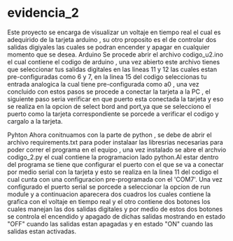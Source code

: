 # evidencia_2

Este proyecto se encarga de visualizar un voltaje en tiempo real el cual es adequirido de la tarjeta arduino , su otro proposito es el de controlar dos salidas digiyales las cuales se podran encender y apagar en cualquier momento que se desea.
Arduino 
Se procede abrir el archivo codigo_u2.ino el cual contiene el codigo de arduino , una vez abierto este archivo tienes que seleccionar tus salidas digitales en las lineas 11 y 12 las cuales estan pre-configuradas como 6 y 7, en la linea 15 del codigo seleccionas tu entrada analogica la cual tiene pre-configurada como a0 , una vez concluido con estos pasos se procede a conectar la tarjeta a la PC , el siguiente paso seria verificar en que puerto esta conectada la tarjeta y eso se realiza en la opcion de select bord and port,ya  que se selecciono el puerto como la tarjeta correspondiente se porcede a verificar el codigo y cargalo a la tarjeta.

Pyhton
Ahora conitnuamos con la parte de python ,  se debe de abrir el archivo requirements.txt para poder instalaar las libresrias necesarias para poder correr el programa en  el equipo , una vez instalado se abre el archvio codigo_2.py el cual contiene la programacion lado python.Al estar dentro del programa se tiene que configurar el puerto con el que se va a conectar por medio serial con la tarjeta y esto se realiza en la linea 11 del codigo  el cual cunta con una configuracion pre-programada con el 'COM7'.
Una vez configurado el puerto serial se porcede a seleccionar la opcion de run module y a continuacion aparecera dos cuadros los cuales contiene la grafica con el voltaje en tiempo real y el otro contiene dos botones los cuales manejan las dos salidas digitales y por medio de estos dos botones se controla el encendido y apagado de dichas salidas mostrando en estado "OFF" cuando las salidas estan apagadas y en estado "ON" cuando las salidas estan activadas.
